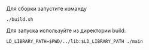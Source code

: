 Для сборки запустите команду

```
./build.sh
```

Для запуска используйте из директории build:

```
LD_LIBRARY_PATH=$PWD/../lib:$LD_LIBRARY_PATH ./main
```
